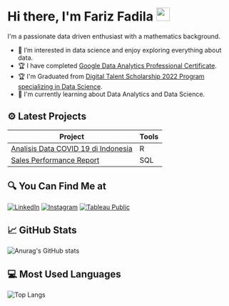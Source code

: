 #  Hi there, I'm Fariz Fadila <img src="https://github.com/TheDudeThatCode/TheDudeThatCode/blob/master/Assets/Hi.gif" width="30px">

I'm a passionate data driven enthusiast with a mathematics background.

- 👀 I’m interested in data science and enjoy exploring everything about data.
- :trophy: I have completed <a href="https://www.coursera.org/account/accomplishments/specialization/certificate/9D45AF6DSTNC" target="_blank">Google Data Analytics Professional Certificate</a>.
- :trophy: I'm Graduated from <a href="https://drive.google.com/file/d/1UFHVi_KPCgdlbSxA269f47GSoIF36ok7/view?usp=sharing" target="_blank">Digital Talent Scholarship 2022 Program specializing in Data Science</a>.
- :book: I'm currently learning about Data Analytics and Data Science.

## ⚙ Latest Projects
| **Project**                         | **Tools** |
|-------------------------------------|-----------|
| <a href="https://github.com/farizfadila/analisis_covid19" target="_blank">Analisis Data COVID 19 di Indonesia | R         |
| <a href="https://github.com/farizfadila/DQLAB/blob/516147c2e7ec1c258a51165c059819838f3c8a1c/Project%20Data%20Analysis%20for%20Retail:%20Sales%20Performance%20Report/sales_performance_report.sql" target="_blank">Sales Performance Report</a>            | SQL       |

## 🔍 You Can Find Me at
<p>
  <a href="https://www.linkedin.com/in/farizfadila/" target="_blank"><img alt="LinkedIn" src="https://img.shields.io/badge/linkedin-%230077B5.svg?&style=for-the-badge&logo=linkedin&logoColor=white" /></a>  
  <a href="https://www.instagram.com/fariz.fadila/" target="_blank"><img alt="Instagram" src="https://img.shields.io/badge/instagram-%23E4405F.svg?&style=for-the-badge&logo=instagram&logoColor=white" /></a>  
  <a href="https://public.tableau.com/app/profile/farizfadila" target="_blank"><img alt="Tableau Public" src="https://img.shields.io/badge/tableau-%23E4405F.svg?&style=for-the-badge&logo=tableau&logoColor=white&color=blue" /></a>  
</p>

## :chart_with_upwards_trend: GitHub Stats
![Anurag's GitHub stats](https://github-readme-stats.vercel.app/api?username=farizfadila&show_icons=true&theme=radical)

## :computer: Most Used Languages
![Top Langs](https://github-readme-stats.vercel.app/api/top-langs/?username=farizfadila&theme=radical)

<!---
farizfadila/farizfadila is a ✨ special ✨ repository because its `README.md` (this file) appears on your GitHub profile.
You can click the Preview link to take a look at your changes.
--->
